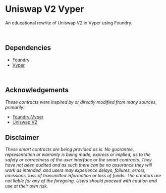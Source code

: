 # Uniswap V2 Vyper
An educational rewrite of Uniswap V2 in Vyper using Foundry.

<br>

## Dependencies

- [Foundry](https://github.com/gakonst/foundry)
- [Vyper](https://vyper.readthedocs.io/en/stable/installing-vyper.html)

<br>

## Acknowledgements

*These contracts were inspired by or directly modified from many sources, primarily:*

- [Foundry-Vyper](https://github.com/0xKitsune/Foundry-Vyper) 
- [Uniswap V2](https://github.com/Uniswap/v2-core)

## Disclaimer

_These smart contracts are being provided as is. No guarantee, representation or warranty is being made, express or implied, as to the safety or correctness of the user interface or the smart contracts. They have not been audited and as such there can be no assurance they will work as intended, and users may experience delays, failures, errors, omissions, loss of transmitted information or loss of funds. The creators are not liable for any of the foregoing. Users should proceed with caution and use at their own risk._
